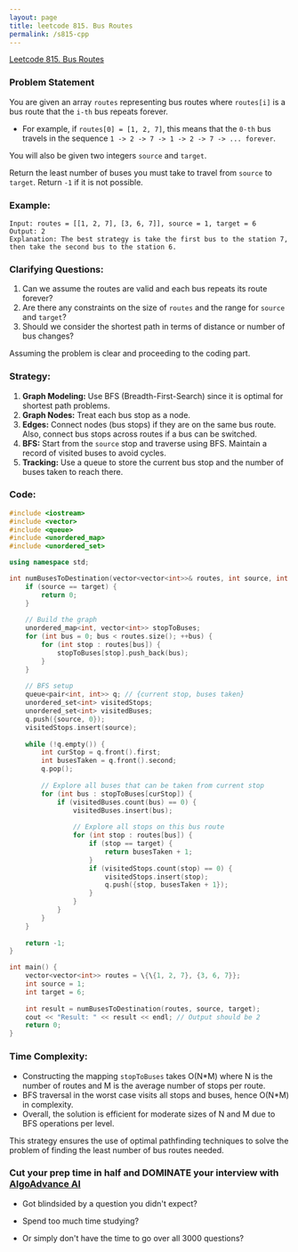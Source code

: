 ```yaml
---
layout: page
title: leetcode 815. Bus Routes
permalink: /s815-cpp
---
```

[Leetcode 815. Bus Routes](https://algoadvance.github.io/algoadvance/l815)
### Problem Statement

You are given an array `routes` representing bus routes where `routes[i]` is a bus route that the `i-th` bus repeats forever.

- For example, if `routes[0] = [1, 2, 7]`, this means that the `0-th` bus travels in the sequence `1 -> 2 -> 7 -> 1 -> 2 -> 7 -> ... forever`.

You will also be given two integers `source` and `target`. 

Return the least number of buses you must take to travel from `source` to `target`. Return `-1` if it is not possible.

### Example:
```
Input: routes = [[1, 2, 7], [3, 6, 7]], source = 1, target = 6
Output: 2
Explanation: The best strategy is take the first bus to the station 7, then take the second bus to the station 6.
```

### Clarifying Questions:
1. Can we assume the routes are valid and each bus repeats its route forever?
2. Are there any constraints on the size of `routes` and the range for `source` and `target`?
3. Should we consider the shortest path in terms of distance or number of bus changes?

Assuming the problem is clear and proceeding to the coding part.

### Strategy:
1. **Graph Modeling:** Use BFS (Breadth-First-Search) since it is optimal for shortest path problems.
2. **Graph Nodes:** Treat each bus stop as a node.
3. **Edges:** Connect nodes (bus stops) if they are on the same bus route. Also, connect bus stops across routes if a bus can be switched.
4. **BFS:** Start from the `source` stop and traverse using BFS. Maintain a record of visited buses to avoid cycles. 
5. **Tracking:** Use a queue to store the current bus stop and the number of buses taken to reach there.

### Code:

```cpp
#include <iostream>
#include <vector>
#include <queue>
#include <unordered_map>
#include <unordered_set>

using namespace std;

int numBusesToDestination(vector<vector<int>>& routes, int source, int target) {
    if (source == target) {
        return 0;
    }
    
    // Build the graph
    unordered_map<int, vector<int>> stopToBuses;
    for (int bus = 0; bus < routes.size(); ++bus) {
        for (int stop : routes[bus]) {
            stopToBuses[stop].push_back(bus);
        }
    }
    
    // BFS setup
    queue<pair<int, int>> q; // {current stop, buses taken}
    unordered_set<int> visitedStops;
    unordered_set<int> visitedBuses;
    q.push({source, 0});
    visitedStops.insert(source);
    
    while (!q.empty()) {
        int curStop = q.front().first;
        int busesTaken = q.front().second;
        q.pop();
        
        // Explore all buses that can be taken from current stop
        for (int bus : stopToBuses[curStop]) {
            if (visitedBuses.count(bus) == 0) {
                visitedBuses.insert(bus);
                
                // Explore all stops on this bus route
                for (int stop : routes[bus]) {
                    if (stop == target) {
                        return busesTaken + 1;
                    }
                    if (visitedStops.count(stop) == 0) {
                        visitedStops.insert(stop);
                        q.push({stop, busesTaken + 1});
                    }
                }
            }
        }
    }
    
    return -1;
}

int main() {
    vector<vector<int>> routes = \{\{1, 2, 7}, {3, 6, 7}};
    int source = 1;
    int target = 6;
    
    int result = numBusesToDestination(routes, source, target);
    cout << "Result: " << result << endl; // Output should be 2
    return 0;
}
```

### Time Complexity:
- Constructing the mapping `stopToBuses` takes O(N*M) where N is the number of routes and M is the average number of stops per route.
- BFS traversal in the worst case visits all stops and buses, hence O(N*M) in complexity.
- Overall, the solution is efficient for moderate sizes of N and M due to BFS operations per level.

This strategy ensures the use of optimal pathfinding techniques to solve the problem of finding the least number of bus routes needed.


### Cut your prep time in half and DOMINATE your interview with [AlgoAdvance AI](https://algoAdvance.com)

- Got blindsided by a question you didn't expect?

- Spend too much time studying?

- Or simply don't have the time to go over all 3000 questions?

